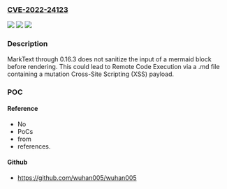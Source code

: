 ### [CVE-2022-24123](https://cve.mitre.org/cgi-bin/cvename.cgi?name=CVE-2022-24123)
![](https://img.shields.io/static/v1?label=Product&message=n%2Fa&color=blue)
![](https://img.shields.io/static/v1?label=Version&message=n%2Fa&color=blue)
![](https://img.shields.io/static/v1?label=Vulnerability&message=n%2Fa&color=brighgreen)

### Description

MarkText through 0.16.3 does not sanitize the input of a mermaid block before rendering. This could lead to Remote Code Execution via a .md file containing a mutation Cross-Site Scripting (XSS) payload.

### POC

#### Reference
- No
- PoCs
- from
- references.

#### Github
- https://github.com/wuhan005/wuhan005

